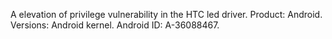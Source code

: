 A elevation of privilege vulnerability in the HTC led driver. Product: Android. Versions: Android kernel. Android ID: A-36088467.